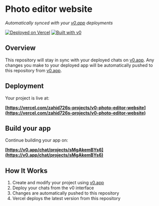 # Photo editor website

*Automatically synced with your [v0.app](https://v0.app) deployments*

[![Deployed on Vercel](https://img.shields.io/badge/Deployed%20on-Vercel-black?style=for-the-badge&logo=vercel)](https://vercel.com/zahid726s-projects/v0-photo-editor-website)
[![Built with v0](https://img.shields.io/badge/Built%20with-v0.app-black?style=for-the-badge)](https://v0.app/chat/projects/sMgAkemBYs6)

## Overview

This repository will stay in sync with your deployed chats on [v0.app](https://v0.app).
Any changes you make to your deployed app will be automatically pushed to this repository from [v0.app](https://v0.app).

## Deployment

Your project is live at:

**[https://vercel.com/zahid726s-projects/v0-photo-editor-website](https://vercel.com/zahid726s-projects/v0-photo-editor-website)**

## Build your app

Continue building your app on:

**[https://v0.app/chat/projects/sMgAkemBYs6](https://v0.app/chat/projects/sMgAkemBYs6)**

## How It Works

1. Create and modify your project using [v0.app](https://v0.app)
2. Deploy your chats from the v0 interface
3. Changes are automatically pushed to this repository
4. Vercel deploys the latest version from this repository
